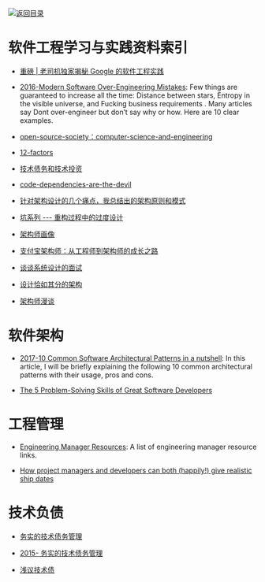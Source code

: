 [![返回目录](https://parg.co/UGo)](https://parg.co/b4z) 
 
 


# 软件工程学习与实践资料索引

* [重磅 | 老司机独家揭秘 Google 的软件工程实践](http://mp.weixin.qq.com/s?__biz=MzI4NjYwMjcxOQ==&mid=2247483888&idx=1&sn=f95e5c500c08061b784aedcb762a0373&chksm=ebdb2540dcacac568cbc7f8054bfbd4a515af8a06e4d98945e277b60a8e89e9e13184e0a8bd8#rd)

* [2016-Modern Software Over-Engineering Mistakes](https://parg.co/bih): Few things are guaranteed to increase all the time: Distance between stars, Entropy in the visible universe, and Fucking business requirements . Many articles say Dont over-engineer but don’t say why or how. Here are 10 clear examples.

- [open-source-society：computer-science-and-engineering](https://github.com/open-source-society/computer-science-and-engineering#introduction)

- [12-factors](http://12factor.net/zh_cn/)

* [技术债务和技术投资](http://www.tuicool.com/articles/YZNRZ3M)

- [code-dependencies-are-the-devil](https://medium.freecodecamp.com/code-dependencies-are-the-devil-35ed28b556d?source=reading_list---------1-2)

- [针对架构设计的几个痛点，我总结出的架构原则和模式](http://www.infoq.com/cn/articles/several-pain-points-architecture-design)

- [坑系列 --- 重构过程中的过度设计 ](http://mp.weixin.qq.com/s?__biz=MjM5ODczNTkwMA==&mid=2650107080&idx=1&sn=527e1f3f9b048127d1114f9272ddd927#rd)

- [架构师画像](http://mp.weixin.qq.com/s?__biz=MjM5MzYzMzkyMQ==&mid=401938578&idx=1&sn=575e6cbef78f61516db0516d8c791373&scene=23&srcid=#rd)

- [支付宝架构师：从工程师到架构师的成长之路](http://www.scalerstalk.com/838-architect)

- [谈谈系统设计的面试 ](http://mp.weixin.qq.com/s?__biz=MzA3NDM0ODQwMw==&mid=401641618&idx=1&sn=3a6dbb475ceb85a4610e49910443a098&scene=19#wechat_redirect)

- [设计恰如其分的架构](http://www.jianshu.com/p/ac8da825c26f)

- [架构师漫谈](http://o6v08w541.bkt.clouddn.com/Informal-Discussion-on-Architecture.pdf)

# 软件架构

* [2017-10 Common Software Architectural Patterns in a nutshell](https://parg.co/bD3): In this article, I will be briefly explaining the following 10 common architectural patterns with their usage, pros and cons.

* [The 5 Problem-Solving Skills of Great Software Developers](https://www.coderhood.com/5-problem-solving-skills-great-software-developers/)

# 工程管理

* [Engineering Manager Resources](https://github.com/ryanburgess/engineer-manager): A list of engineering manager resource links.

* [How project managers and developers can both (happily!) give realistic ship dates](https://parg.co/UEe)

# 技术负债

* [务实的技术债务管理](http://mp.weixin.qq.com/s?__biz=MzA4NTU2MTg3MQ==&mid=400425912&idx=1&sn=937610ebed86020fdc010643728f354e&scene=0&key=b410d3164f5f798e6f9df0fa64ea73ea6eeff85c90e853a07dc40eedf4f7821ecc30dd3ad6122697efdb015400fd38e0&ascene=0&uin=NjY5Njk1MDU%3D&devicetype=iMac+MacBookPro11%2C2+OSX+OSX+10.11+build%2815A284%29&version=11020201&pass_ticket=7PGYWSIFiijcDdfKXsN%2BWlt8zlaE42%2F0WDsIR4v6jbA%3D)

* [2015- 务实的技术债务管理](http://6me.us/vrhF9)

* [浅议技术债](http://www.zcfy.cc/article/we-need-to-talk-about-technical-debt-9670-24-ways-2097.html)

